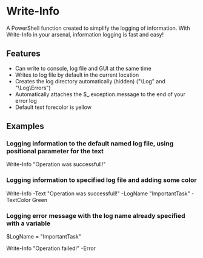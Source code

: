 # Write-Info
A PowerShell function created to simplify the logging of information. 
With Write-Info in your arsenal, information logging is fast and easy!

## Features
* Can write to console, log file and GUI at the same time
* Writes to log file by default in the current location
* Creates the log directory automatically (hidden) ("\Log\" and "\Log\Errors")
* Automatically attaches the $_.exception.message to the end of your error log
* Default text forecolor is yellow

## Examples

### Logging information to the default named log file, using positional parameter for the text
Write-Info "Operation was successfull!"

### Logging information to specified log file and adding some color
Write-Info -Text "Operation was successfull!" -LogName "ImportantTask" -TextColor Green

### Logging error message with the log name already specified with a variable
$LogName = "ImportantTask"

Write-Info "Operation failed!" -Error
